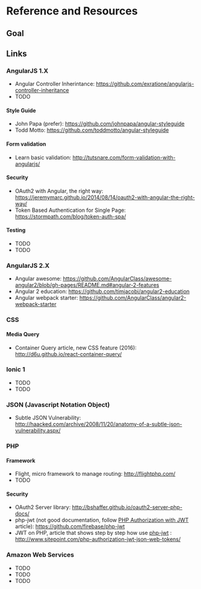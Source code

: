 # Reference and Resources

## Goal


## Links

### AngularJS 1.X
- Angular Controller Inherintance: https://github.com/exratione/angularjs-controller-inheritance
- TODO

#### Style Guide
- John Papa (prefer): https://github.com/johnpapa/angular-styleguide
- Todd Motto: https://github.com/toddmotto/angular-styleguide

#### Form validation
- Learn basic validation: http://tutsnare.com/form-validation-with-angularjs/

#### Security
- OAuth2 with Angular, the right way: https://jeremymarc.github.io/2014/08/14/oauth2-with-angular-the-right-way/
- Token Based Authentication for Single Page: https://stormpath.com/blog/token-auth-spa/

#### Testing
- TODO
- TODO

### AngularJS 2.X
- Angular awesome: https://github.com/AngularClass/awesome-angular2/blob/gh-pages/README.md#angular-2-features
- Angular 2 education: https://github.com/timjacobi/angular2-education
- Angular webpack starter: https://github.com/AngularClass/angular2-webpack-starter

### CSS

#### Media Query
- Container Query article, new CSS feature (2016): http://d6u.github.io/react-container-query/


### Ionic 1
- TODO
- TODO

### JSON (Javascript Notation Object)
- Subtle JSON Vulnerability: http://haacked.com/archive/2008/11/20/anatomy-of-a-subtle-json-vulnerability.aspx/

### PHP

#### Framework
- Flight, micro framework to manage routing: http://flightphp.com/
- TODO

#### Security
- OAuth2 Server library: http://bshaffer.github.io/oauth2-server-php-docs/
- php-jwt (not good documentation, follow [PHP Authorization with JWT](http://www.sitepoint.com/php-authorization-jwt-json-web-tokens/) article): https://github.com/firebase/php-jwt
- JWT on PHP, article that shows step by step how use [php-jwt](https://github.com/firebase/php-jwt) : http://www.sitepoint.com/php-authorization-jwt-json-web-tokens/


### Amazon Web Services
- TODO
- TODO
- TODO
